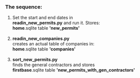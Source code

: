 ### The sequence:
1. Set the start and end dates in <br>
**readin_new_permits.py** and run it. Stores:<br>
**home**.sqlite table **'new_permits'**<br><br>
2. **readin_new_companies.py**<br>
creates an actual table of companies in:<br>
**home**.sqlite table **'companies'**<br><br>
3. **sort_new_permits.py**<br>
finds the general contractors and stores<br>
**firstbase**.sqlite table **'new_permits_with_gen_contractors'**<br><br>


